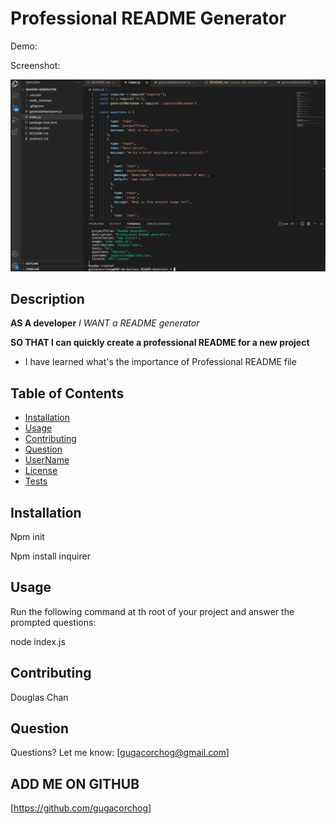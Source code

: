 #  **Professional README Generator**
    



Demo:


Screenshot:

![screenshot](https://github.com/gugacorchog/README-Generator/blob/main/assets/screenshot.jpg)

## Description 

**AS A developer**
*I WANT a README generator*

**SO THAT I can quickly create a professional README for a new project**
- I have learned what's the importance of Professional README file

## Table of Contents 

- [Installation](#installation)
- [Usage](#usage)
- [Contributing](#contributing)
- [Question](#question) 
- [UserName](#username)
- [License](#license)
- [Tests](#tests)
 

## Installation

Npm init

Npm install inquirer 

## Usage

Run the following command at th root of your project and answer the prompted questions:

node index.js

## Contributing
Douglas Chan 

## Question
Questions? Let me know:  [gugacorchog@gmail.com]

## ADD ME ON GITHUB 
[https://github.com/gugacorchog]